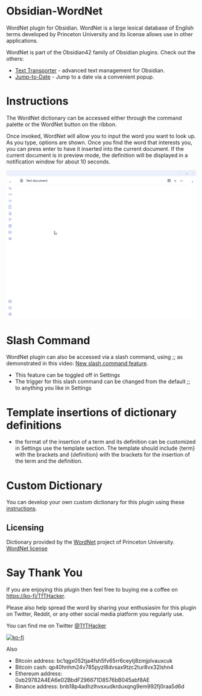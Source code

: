 # Obsidian-WordNet
WordNet plugin for Obsidian.  WordNet is a large lexical database of English terms developed by Princeton University and its license allows use in other applications.

WordNet is part of the Obsidian42 family of Obsidian plugins. Check out the others:
- [Text Transporter](https://github.com/TfTHacker/obsidian42-text-transporter) - advanced text management for Obsidian. 
- [Jump-to-Date](https://github.com/TfTHacker/obsidian42-jump-to-date) - Jump to a date via a convenient popup.


# Instructions
The WordNet dictionary can be accessed either through the command palette or the WordNet button on the ribbon. 

Once invoked, WordNet will allow you to input the word you want to look up. As you type, options are shown. Once you find the word that interests you, you can press enter to have it inserted into the current document. If the current document is in preview mode, the definition will be displayed in a notification window for about 10 seconds.

![Feature Preview](FeaturePreview.gif)


# Slash Command
WordNet plugin can also be accessed via a slash command, using ;; as demonstrated in this video: [New slash command feature](https://twitter.com/tfthacker/status/1454442949685784586).
- This feature can be toggled off in Settings
- The trigger for this slash command can be changed from the default ;; to anything you like in Settings

# Template insertions of dictionary definitions
- the format of the insertion of a term and its definition can be customized in Settings use the template section. The template should include {term} with the brackets and {definition} with the brackets for the insertion of the term and the definition.

# Custom Dictionary
You can develop your own custom dictionary for this plugin using these [instructions](README-CustomDictionary.md).


## Licensing
Dictionary provided by the [WordNet](https://wordnet.princeton.edu/) project of Princeton University. [WordNet license](https://raw.githubusercontent.com/TfTHacker/Obsidian-WordNet/main/LICENSE-WordNet)



# Say Thank You
If you are enjoying this plugin then feel free to buying me a coffee on [https://ko-fi/TfTHacker](https://ko-fi.com/TfTHacker).

Please also help spread the word by sharing your enthusiasim for this plugin on Twitter, Reddit, or any other social media platform you regularly use. 

You can find me on Twitter [@TfTHacker](https://twitter.com/TfTHacker)

[![ko-fi](https://ko-fi.com/img/githubbutton_sm.svg)](https://ko-fi.com/N4N16TNFD)

Also

- Bitcoin address: bc1qgx052tja4fsh5fv65rr6ceytj8zmjplvauxcuk
- Bitcoin cash: qp40hnhm24v785pyzl8dvsax9tzc2tur8vx32lshn4
- Ethereum address: 0xb29782A4EA6e02BbdF296671D8576bB045abf8AE
- Binance address: bnb18p4adhzlhvsxudkrduxqng9em992fj0raa5d6d
